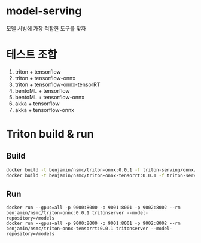 # model-serving
모델 서빙에 가장 적합한 도구를 찾자

# 테스트 조합

1. triton + tensorflow
2. triton + tensorflow-onnx
3. triton + tensorflow-onnx-tensorRT
4. bentoML + tensorflow
5. bentoML + tensorflow-onnx 
6. akka + tensorflow
7. akka + tensorflow-onnx

# Triton build & run
## Build
```bash
docker build -t benjamin/nsmc/triton-onnx:0.0.1 -f triton-serving/onnx/Dockerfile .
docker build -t benjamin/nsmc/triton-onnx-tensorrt:0.0.1 -f triton-serving/onnx-tensorrt/Dockerfile .
```
## Run
```shell
docker run --gpus=all -p 9000:8000 -p 9001:8001 -p 9002:8002 --rm benjamin/nsmc/triton-onnx:0.0.1 tritonserver --model-repository=/models
docker run --gpus=all -p 9000:8000 -p 9001:8001 -p 9002:8002 --rm benjamin/nsmc/triton-onnx-tensorrt:0.0.1 tritonserver --model-repository=/models
```


